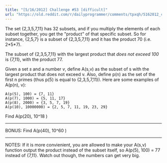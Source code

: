 ```yaml
---
title: "[5/16/2012] Challenge #53 [difficult]"
url: "https://old.reddit.com/r/dailyprogrammer/comments/tpxqh/5162012_challenge_53_difficult/"
---
```


The set {2,3,5,7,11} has 32 subsets, and if you multiply the elements of each subset together, you get the "product" of that specific subset. So for instance, {2,5,7} is a subset of {2,3,5,7,11} and it has the product 70 (i.e. 2\*5\*7).

The subset of {2,3,5,7,11} with the largest product that *does not exceed 100* is {7,11}, with the product 77.

Given a set *s* and a number *v*, define A(s,v) as the subset of s with the largest product that does not exceed v. Also, define p(n) as the set of the first n primes (thus p(5) is equal to {2,3,5,7,11}). Here are some examples of A(p(n), v):

    A(p(5), 100) = {7, 11}                        
    A(p(7), 1000) = {5, 11, 17}                   
    A(p(8), 2000) = {3, 5, 7, 19}                 
    A(p(10), 10000000) = {2, 5, 7, 11, 19, 23, 29}

Find A(p(20), 10^18 )

***

BONUS: Find A(p(40), 10^60 )

***

NOTES: If it is more convienient, you are allowed to make your A(s,v) function output the product instead of the subset itself, so A(p(5), 100) = 77 instead of {7,11}. Watch out though, the numbers can get very big. 